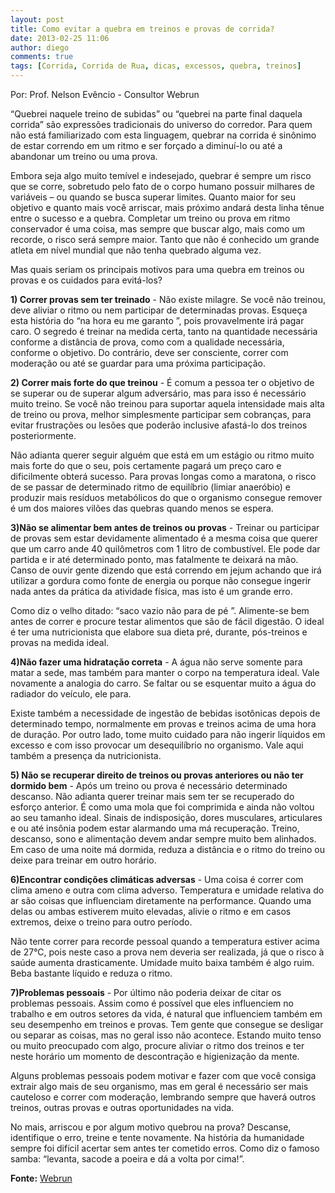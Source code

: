 ```yaml
---
layout: post
title: Como evitar a quebra em treinos e provas de corrida?
date: 2013-02-25 11:06
author: diego
comments: true
tags: [Corrida, Corrida de Rua, dicas, excessos, quebra, treinos]
---
```

Por: Prof. Nelson Evêncio - Consultor Webrun

“Quebrei naquele treino de subidas” ou “quebrei na parte final daquela corrida” são expressões tradicionais do universo do corredor. Para quem não está familiarizado com esta linguagem, quebrar na corrida é sinônimo de estar correndo em um ritmo e ser forçado a diminuí-lo ou até a abandonar um treino ou uma prova.

Embora seja algo muito temível e indesejado, quebrar é sempre um risco que se corre, sobretudo pelo fato de o corpo humano possuir milhares de variáveis – ou quando se busca superar limites. Quanto maior for seu objetivo e quanto mais você arriscar, mais próximo andará desta linha tênue entre o sucesso e a quebra. Completar um treino ou prova em ritmo conservador é uma coisa, mas sempre que buscar algo, mais como um recorde, o risco será sempre maior. Tanto que não é conhecido um grande atleta em nível mundial que não tenha quebrado alguma vez.

<!--more-->

Mas quais seriam os principais motivos para uma quebra em treinos ou provas e os cuidados para evitá-los?

**1) Correr provas sem ter treinado** - Não existe milagre. Se você não treinou, deve aliviar o ritmo ou nem participar de determinadas provas. Esqueça esta história do “na hora eu me garanto ”, pois provavelmente irá pagar caro. O segredo é treinar na medida certa, tanto na quantidade necessária conforme a distância de prova, como com a qualidade necessária, conforme o objetivo. Do contrário, deve ser consciente, correr com moderação ou até se guardar para uma próxima participação.

**2) Correr mais forte do que treinou** - É comum a pessoa ter o objetivo de se superar ou de superar algum adversário, mas para isso é necessário muito treino. Se você não treinou para suportar aquela intensidade mais alta de treino ou prova, melhor simplesmente participar sem cobranças, para evitar frustrações ou lesões que poderão inclusive afastá-lo dos treinos posteriormente.

Não adianta querer seguir alguém que está em um estágio ou ritmo muito mais forte do que o seu, pois certamente pagará um preço caro e dificilmente obterá sucesso. Para provas longas como a maratona, o risco de se passar de determinado ritmo de equilíbrio (limiar anaeróbio) e produzir mais resíduos metabólicos do que o organismo consegue remover é um dos maiores vilões das quebras quando menos se espera.

**3)Não se alimentar bem antes de treinos ou provas** - Treinar ou participar de provas sem estar devidamente alimentado é a mesma coisa que querer que um carro ande 40 quilômetros com 1 litro de combustível. Ele pode dar partida e ir até determinado ponto, mas fatalmente te deixará na mão. Canso de ouvir gente dizendo que está correndo em jejum achando que irá utilizar a gordura como fonte de energia ou porque não consegue ingerir nada antes da prática da atividade física, mas isto é um grande erro.

Como diz o velho ditado: “saco vazio não para de pé ”. Alimente-se bem antes de correr e procure testar alimentos que são de fácil digestão. O ideal é ter uma nutricionista que elabore sua dieta pré, durante, pós-treinos e provas na medida ideal.

**4)Não fazer uma hidratação correta** - A água não serve somente para matar a sede, mas também para manter o corpo na temperatura ideal. Vale novamente a analogia do carro. Se faltar ou se esquentar muito a água do radiador do veículo, ele para.

Existe também a necessidade de ingestão de bebidas isotônicas depois de determinado tempo, normalmente em provas e treinos acima de uma hora de duração. Por outro lado, tome muito cuidado para não ingerir líquidos em excesso e com isso provocar um desequilíbrio no organismo. Vale aqui também a presença da nutricionista.

**5) Não se recuperar direito de treinos ou provas anteriores ou não ter dormido bem** - Após um treino ou prova é necessário determinado descanso. Não adianta querer treinar mais sem ter se recuperado do esforço anterior. É como uma mola que foi comprimida e ainda não voltou ao seu tamanho ideal. Sinais de indisposição, dores musculares, articulares e ou até insônia podem estar alarmando uma má recuperação. Treino, descanso, sono e alimentação devem andar sempre muito bem alinhados. Em caso de uma noite má dormida, reduza a distância e o ritmo do treino ou deixe para treinar em outro horário.

**6)Encontrar condições climáticas adversas** - Uma coisa é correr com clima ameno e outra com clima adverso. Temperatura e umidade relativa do ar são coisas que influenciam diretamente na performance. Quando uma delas ou ambas estiverem muito elevadas, alivie o ritmo e em casos extremos, deixe o treino para outro período.

Não tente correr para recorde pessoal quando a temperatura estiver acima de 27°C, pois neste caso a prova nem deveria ser realizada, já que o risco à saúde aumenta drasticamente. Umidade muito baixa também é algo ruim. Beba bastante líquido e reduza o ritmo.

**7)Problemas pessoais** - Por último não poderia deixar de citar os problemas pessoais. Assim como é possível que eles influenciem no trabalho e em outros setores da vida, é natural que influenciem também em seu desempenho em treinos e provas. Tem gente que consegue se desligar ou separar as coisas, mas no geral isso não acontece. Estando muito tenso ou muito preocupado com algo, procure aliviar o ritmo dos treinos e ter neste horário um momento de descontração e higienização da mente.

Alguns problemas pessoais podem motivar e fazer com que você consiga extrair algo mais de seu organismo, mas em geral é necessário ser mais cauteloso e correr com moderação, lembrando sempre que haverá outros treinos, outras provas e outras oportunidades na vida.

No mais, arriscou e por algum motivo quebrou na prova? Descanse, identifique o erro, treine e tente novamente. Na história da humanidade sempre foi difícil acertar sem antes ter cometido erros. Como diz o famoso samba: “levanta, sacode a poeira e dá a volta por cima!”.

**Fonte:** <a href="http://www.webrun.com.br/home/n/como-evitar-a-quebra-em-treinos-e-provas-de-corrida/14496" target="_blank">Webrun</a>
